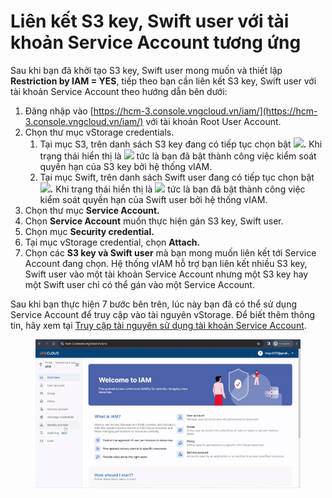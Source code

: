 # Liên kết S3 key, Swift user với tài khoản Service Account tương ứng

Sau khi bạn đã khởi tạo S3 key, Swift user mong muốn và thiết lập **Restriction by IAM = YES**, tiếp theo bạn cần liên kết S3 key, Swift user với tài khoản Service Account theo hướng dẫn bên dưới:&#x20;

1. Đăng nhập vào [https://hcm-3.console.vngcloud.vn/iam/](https://hcm-3.console.vngcloud.vn/iam/) với tài khoản Root User Account.
2. Chọn thư mục vStorage credentials.
   1. Tại mục S3, trên danh sách S3 key đang có tiếp tục chọn bật ![](https://docs.vngcloud.vn/download/thumbnails/59804923/image2023-6-30\_9-42-4.png?version=1\&modificationDate=1688092925000\&api=v2)**.** Khi trạng thái hiển thị là ![](https://docs.vngcloud.vn/download/thumbnails/59804923/image2023-6-30\_9-44-16.png?version=1\&modificationDate=1688093057000\&api=v2) tức là bạn đã bật thành công việc kiểm soát quyền hạn của S3 key bởi hệ thống vIAM.
   2. Tại mục Swift, trên danh sách Swift user đang có tiếp tục chọn bật ![](https://docs.vngcloud.vn/download/thumbnails/59804923/image2023-6-30\_9-42-4.png?version=1\&modificationDate=1688092925000\&api=v2)**.** Khi trạng thái hiển thị là ![](https://docs.vngcloud.vn/download/thumbnails/59804923/image2023-6-30\_9-44-16.png?version=1\&modificationDate=1688093057000\&api=v2) tức là bạn đã bật thành công việc kiểm soát quyền hạn của Swift user bởi hệ thống vIAM.&#x20;
3. Chọn thư mục **Service Account.**&#x20;
4. Chọn **Service Account** muốn thực hiện gán S3 key, Swift user.&#x20;
5. Chọn mục **Security credential.**
6. Tại mục vStorage credential, chọn **Attach.**
7. Chọn các **S3 key và Swift user** mà bạn mong muốn liên kết tới Service Account đang chọn. Hệ thống vIAM hỗ trợ bạn liên kết nhiều S3 key, Swift user vào một tài khoản Service Account nhưng một S3 key hay một Swift user chỉ có thể gán vào một Service Account.&#x20;

Sau khi bạn thực hiện 7 bước bên trên, lúc này bạn đã có thể sử dụng Service Account để truy cập vào tài nguyên vStorage. Để biết thêm thông tin, hãy xem tại [Truy cập tài nguyên sử dụng tài khoản Service Account](../../../quan-ly-truy-cap-tai-nguyen-vstorage/truy-cap-tai-nguyen-su-dung-tai-khoan-service-account.md).

<figure><img src="../../../../../../.gitbook/assets/Lien_ket_S3_key_Swift_user_voi_Service_Account.gif" alt=""><figcaption></figcaption></figure>
